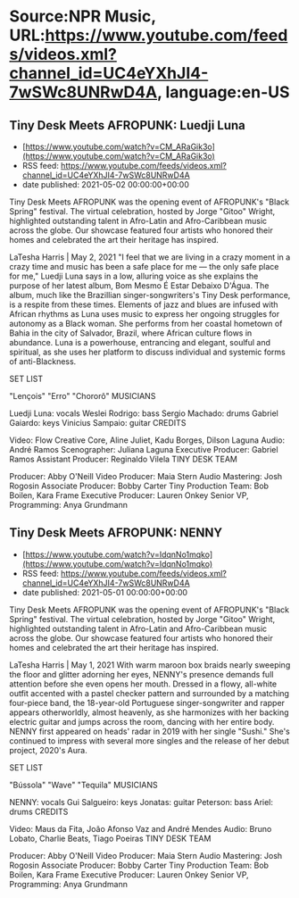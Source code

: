 # Source:NPR Music, URL:https://www.youtube.com/feeds/videos.xml?channel_id=UC4eYXhJI4-7wSWc8UNRwD4A, language:en-US

## Tiny Desk Meets AFROPUNK: Luedji Luna
 - [https://www.youtube.com/watch?v=CM_ARaGik3o](https://www.youtube.com/watch?v=CM_ARaGik3o)
 - RSS feed: https://www.youtube.com/feeds/videos.xml?channel_id=UC4eYXhJI4-7wSWc8UNRwD4A
 - date published: 2021-05-02 00:00:00+00:00

Tiny Desk Meets AFROPUNK was the opening event of AFROPUNK's "Black Spring" festival. The virtual celebration, hosted by Jorge "Gitoo" Wright, highlighted outstanding talent in Afro-Latin and Afro-Caribbean music across the globe. Our showcase featured four artists who honored their homes and celebrated the art their heritage has inspired.

LaTesha Harris | May 2, 2021
"I feel that we are living in a crazy moment in a crazy time and music has been a safe place for me — the only safe place for me," Luedji Luna says in a low, alluring voice as she explains the purpose of her latest album, Bom Mesmo É Estar Debaixo D'Água. The album, much like the Brazillian singer-songwriters's Tiny Desk performance, is a respite from these times. Elements of jazz and blues are infused with African rhythms as Luna uses music to express her ongoing struggles for autonomy as a Black woman. She performs from her coastal hometown of Bahia in the city of Salvador, Brazil, where African culture flows in abundance. Luna is a powerhouse, entrancing and elegant, soulful and spiritual, as she uses her platform to discuss individual and systemic forms of anti-Blackness.

SET LIST

"Lençois"
"Erro"
"Chororô"
MUSICIANS

Luedji Luna: vocals
Weslei Rodrigo: bass
Sergio Machado: drums
Gabriel Gaiardo: keys
Vinicius Sampaio: guitar
CREDITS

Video: Flow Creative Core, Aline Juliet, Kadu Borges, Dilson Laguna
Audio: André Ramos
Scenographer: Juliana Laguna
Executive Producer: Gabriel Ramos
Assistant Producer: Reginaldo Vilela
TINY DESK TEAM

Producer: Abby O'Neill
Video Producer: Maia Stern
Audio Mastering: Josh Rogosin
Associate Producer: Bobby Carter
Tiny Production Team: Bob Boilen, Kara Frame
Executive Producer: Lauren Onkey
Senior VP, Programming: Anya Grundmann

## Tiny Desk Meets AFROPUNK: NENNY
 - [https://www.youtube.com/watch?v=IdqnNo1mqko](https://www.youtube.com/watch?v=IdqnNo1mqko)
 - RSS feed: https://www.youtube.com/feeds/videos.xml?channel_id=UC4eYXhJI4-7wSWc8UNRwD4A
 - date published: 2021-05-01 00:00:00+00:00

Tiny Desk Meets AFROPUNK was the opening event of AFROPUNK's "Black Spring" festival. The virtual celebration, hosted by Jorge "Gitoo" Wright, highlighted outstanding talent in Afro-Latin and Afro-Caribbean music across the globe. Our showcase featured four artists who honored their homes and celebrated the art their heritage has inspired.

LaTesha Harris | May 1, 2021
With warm maroon box braids nearly sweeping the floor and glitter adorning her eyes, NENNY's presence demands full attention before she even opens her mouth. Dressed in a flowy, all-white outfit accented with a pastel checker pattern and surrounded by a matching four-piece band, the 18-year-old Portuguese singer-songwriter and rapper appears otherworldly, almost heavenly, as she harmonizes with her backing electric guitar and jumps across the room, dancing with her entire body. NENNY first appeared on heads' radar in 2019 with her single "Sushi." She's continued to impress with several more singles and the release of her debut project, 2020's Aura.

SET LIST

"Bússola"
"Wave"
"Tequila"
MUSICIANS

NENNY: vocals
Gui Salgueiro: keys
Jonatas: guitar
Peterson: bass
Ariel: drums
CREDITS

Video: Maus da Fita, João Afonso Vaz and André Mendes
Audio: Bruno Lobato, Charlie Beats, Tiago Poeiras
TINY DESK TEAM

Producer: Abby O'Neill
Video Producer: Maia Stern
Audio Mastering: Josh Rogosin
Associate Producer: Bobby Carter
Tiny Production Team: Bob Boilen, Kara Frame
Executive Producer: Lauren Onkey
Senior VP, Programming: Anya Grundmann

